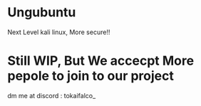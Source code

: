 # Ungubuntu
Next Level kali linux, More secure!!

# Still WIP, But We accecpt More pepole to join to our project 
dm me at discord : tokaifalco_
